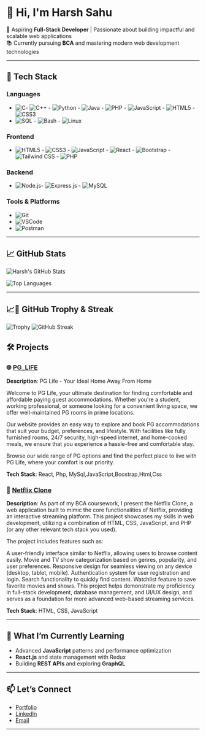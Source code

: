 # 👋 Hi, I'm Harsh Sahu  

🌟 Aspiring **Full-Stack Developer** | Passionate about building impactful and scalable web applications  
📚 Currently pursuing **BCA** and mastering modern web development technologies  

---

## 🚀 **Tech Stack**

### **Languages**
- ![C](https://img.shields.io/badge/-C-A8B9CC?logo=c&logoColor=white&style=for-the-badge)- ![C++](https://img.shields.io/badge/-C++-00599C?logo=c%2B%2B&logoColor=white&style=for-the-badge) - ![Python](https://img.shields.io/badge/-Python-3776AB?logo=python&logoColor=white&style=for-the-badge) - ![Java](https://img.shields.io/badge/-Java-007396?logo=java&logoColor=white&style=for-the-badge) - ![PHP](https://img.shields.io/badge/-PHP-777BB4?logo=php&logoColor=white&style=for-the-badge) - ![JavaScript](https://img.shields.io/badge/-JavaScript-F7DF1E?logo=javascript&logoColor=black&style=for-the-badge) - ![HTML5](https://img.shields.io/badge/-HTML5-E34F26?logo=html5&logoColor=white&style=for-the-badge) - ![CSS3](https://img.shields.io/badge/-CSS3-1572B6?logo=css3&logoColor=white&style=for-the-badge) 
- ![SQL](https://img.shields.io/badge/-SQL-003B57?logo=postgresql&logoColor=white&style=for-the-badge) - ![Bash](https://img.shields.io/badge/-Bash-4EAA25?logo=gnu-bash&logoColor=white&style=for-the-badge) - ![Linux](https://img.shields.io/badge/-Linux-FCC624?logo=linux&logoColor=black&style=for-the-badge)




### **Frontend**
- ![HTML5](https://img.shields.io/badge/-HTML5-E34F26?logo=html5&logoColor=white&style=for-the-badge) - ![CSS3](https://img.shields.io/badge/-CSS3-1572B6?logo=css3&logoColor=white&style=for-the-badge) - ![JavaScript](https://img.shields.io/badge/-JavaScript-F7DF1E?logo=javascript&logoColor=black&style=for-the-badge) - ![React](https://img.shields.io/badge/-React-61DAFB?logo=react&logoColor=black&style=for-the-badge) - ![Bootstrap](https://img.shields.io/badge/-Bootstrap-7952B3?logo=bootstrap&logoColor=white&style=for-the-badge) - ![Tailwind CSS](https://img.shields.io/badge/-Tailwind%20CSS-38B2AC?logo=tailwind-css&logoColor=white&style=for-the-badge) - ![PHP](https://img.shields.io/badge/-PHP-777BB4?logo=php&logoColor=white&style=for-the-badge)


### **Backend**
- ![Node.js](https://img.shields.io/badge/-Node.js-339933?logo=nodedotjs&logoColor=white&style=for-the-badge)- ![Express.js](https://img.shields.io/badge/-Express.js-000000?logo=express&logoColor=white&style=for-the-badge) - ![MySQL](https://img.shields.io/badge/-MySQL-4479A1?logo=mysql&logoColor=white&style=for-the-badge)



### **Tools & Platforms**
- ![Git](https://img.shields.io/badge/-Git-F05032?logo=git&logoColor=white&style=for-the-badge)
- ![VSCode](https://img.shields.io/badge/-VSCode-007ACC?logo=visualstudiocode&logoColor=white&style=for-the-badge)
- ![Postman](https://img.shields.io/badge/-Postman-FF6C37?logo=postman&logoColor=white&style=for-the-badge)

---

## 📈 **GitHub Stats**
![Harsh's GitHub Stats](https://github-readme-stats.vercel.app/api?username=HarshSahu&show_icons=true&theme=radical)

![Top Languages](https://github-readme-stats.vercel.app/api/top-langs/?username=HarshSahu&layout=compact&theme=radical)  

---
## 📈🌟 **GitHub Trophy & Streak**
![Trophy](https://github-profile-trophy.vercel.app/?username=HarshSahu&theme=radical)
![GitHub Streak](https://github-readme-streak-stats.herokuapp.com?user=HarshSahu&theme=radical)



## 🛠 **Projects**

### 🌐 [PG_LIFE](https://github.com/harshsahu383/PG-LIFE.git)
**Description**: PG Life - Your Ideal Home Away From Home

Welcome to PG Life, your ultimate destination for finding comfortable and affordable paying guest accommodations. Whether you're a student, working professional, or someone looking for a convenient living space, we offer well-maintained PG rooms in prime locations.

Our website provides an easy way to explore and book PG accommodations that suit your budget, preferences, and lifestyle. With facilities like fully furnished rooms, 24/7 security, high-speed internet, and home-cooked meals, we ensure that you experience a hassle-free and comfortable stay.

Browse our wide range of PG options and find the perfect place to live with PG Life, where your comfort is our priority.

  
**Tech Stack**: React, Php, MySql,JavaScript,Boostrap,Html,Css

### 🌟 [Netflix Clone](https://github.com/harshsahu383/Netflix-clone.git)
**Description**: As part of my BCA coursework, I present the Netflix Clone, a web application built to mimic the core functionalities of Netflix, providing an interactive streaming platform. This project showcases my skills in web development, utilizing a combination of HTML, CSS, JavaScript, and PHP (or any other relevant tech stack you used).

The project includes features such as:

A user-friendly interface similar to Netflix, allowing users to browse content easily.
Movie and TV show categorization based on genres, popularity, and user preferences.
Responsive design for seamless viewing on any device (desktop, tablet, mobile).
Authentication system for user registration and login.
Search functionality to quickly find content.
Watchlist feature to save favorite movies and shows.
This project helps demonstrate my proficiency in full-stack development, database management, and UI/UX design, and serves as a foundation for more advanced web-based streaming services.


**Tech Stack**: HTML, CSS, JavaScript  

---

## 🌱 **What I’m Currently Learning**
- Advanced **JavaScript** patterns and performance optimization  
- **React.js** and state management with Redux  
- Building **REST APIs** and exploring **GraphQL**  

---

## 📫 **Let’s Connect**
- [Portfolio](https://your-portfolio-link.com)  
- [LinkedIn](https://www.linkedin.com/in/harsh-sahu-3a3930288/)  
- [Email](mailto:harshsahu1917@gmail.com)  

---
